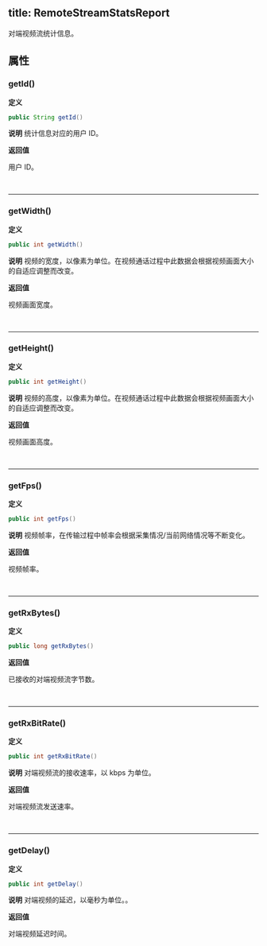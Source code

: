 title: RemoteStreamStatsReport
------------------------------

对端视频流统计信息。



## 属性

### getId()

**定义**   

```java
public String getId()
```
**说明**
统计信息对应的用户 ID。

**返回值**

用户 ID。

</br>

---

### getWidth()

**定义**   

```java
public int getWidth()
```
**说明**
视频的宽度，以像素为单位。在视频通话过程中此数据会根据视频画面大小的自适应调整而改变。

**返回值**

视频画面宽度。

</br>

---

### getHeight()

**定义**   

```java
public int getHeight()
```
**说明**
视频的高度，以像素为单位。在视频通话过程中此数据会根据视频画面大小的自适应调整而改变。

**返回值**

视频画面高度。

</br>

---

### getFps()

**定义**   

```java
public int getFps()
```
**说明**
视频帧率，在传输过程中帧率会根据采集情况/当前网络情况等不断变化。

**返回值**

视频帧率。

</br>

---

### getRxBytes()

**定义**   

```java
public long getRxBytes()
```


**返回值**

已接收的对端视频流字节数。

</br>

---

### getRxBitRate()

**定义**   

```java
public int getRxBitRate()
```
**说明**
对端视频流的接收速率，以 kbps 为单位。

**返回值**

对端视频流发送速率。

</br>

---

### getDelay()

**定义**   

```java
public int getDelay()
```
**说明**
对端视频的延迟，以毫秒为单位。。

**返回值**

对端视频延迟时间。
